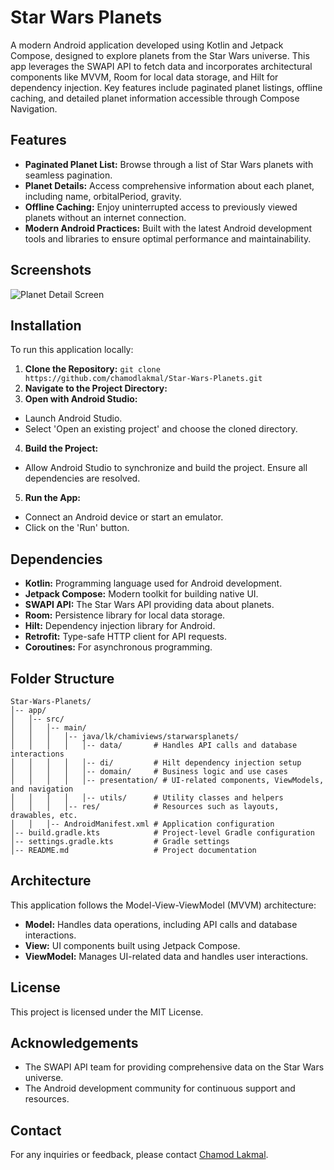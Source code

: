 
# Star Wars Planets

A modern Android application developed using Kotlin and Jetpack Compose, designed to explore planets from the Star Wars universe. This app leverages the SWAPI API to fetch data and incorporates architectural components like MVVM, Room for local data storage, and Hilt for dependency injection. Key features include paginated planet listings, offline caching, and detailed planet information accessible through Compose Navigation.

## Features

- **Paginated Planet List:** Browse through a list of Star Wars planets with seamless pagination.
- **Planet Details:** Access comprehensive information about each planet, including name, orbitalPeriod, gravity.
- **Offline Caching:** Enjoy uninterrupted access to previously viewed planets without an internet connection.
- **Modern Android Practices:** Built with the latest Android development tools and libraries to ensure optimal performance and maintainability.

## Screenshots

![Planet Detail Screen](https://github.com/user-attachments/assets/8c6e0d82-134b-4f95-b0da-fbf3cadf1bda)

## Installation

To run this application locally:

1. **Clone the Repository:** ```git clone https://github.com/chamodlakmal/Star-Wars-Planets.git```
2. **Navigate to the Project Directory:**
3. **Open with Android Studio:**
- Launch Android Studio.
- Select 'Open an existing project' and choose the cloned directory.
4. **Build the Project:**
- Allow Android Studio to synchronize and build the project. Ensure all dependencies are resolved.
5. **Run the App:**
- Connect an Android device or start an emulator.
- Click on the 'Run' button.

## Dependencies

- **Kotlin:** Programming language used for Android development.
- **Jetpack Compose:** Modern toolkit for building native UI.
- **SWAPI API:** The Star Wars API providing data about planets.
- **Room:** Persistence library for local data storage.
- **Hilt:** Dependency injection library for Android.
- **Retrofit:** Type-safe HTTP client for API requests.
- **Coroutines:** For asynchronous programming.

## Folder Structure
```
Star-Wars-Planets/
│-- app/
│   │-- src/
│   │   │-- main/
│   │   │   │-- java/lk/chamiviews/starwarsplanets/
│   │   │   │   │-- data/       # Handles API calls and database interactions
│   │   │   │   │-- di/         # Hilt dependency injection setup
│   │   │   │   │-- domain/     # Business logic and use cases
│   │   │   │   │-- presentation/ # UI-related components, ViewModels, and navigation
│   │   │   │   │-- utils/      # Utility classes and helpers
│   │   │   │-- res/            # Resources such as layouts, drawables, etc.
│   │   │-- AndroidManifest.xml # Application configuration
│-- build.gradle.kts            # Project-level Gradle configuration
│-- settings.gradle.kts         # Gradle settings
│-- README.md                   # Project documentation
```

## Architecture

This application follows the Model-View-ViewModel (MVVM) architecture:

- **Model:** Handles data operations, including API calls and database interactions.
- **View:** UI components built using Jetpack Compose.
- **ViewModel:** Manages UI-related data and handles user interactions.

## License

This project is licensed under the MIT License.

## Acknowledgements

- The SWAPI API team for providing comprehensive data on the Star Wars universe.
- The Android development community for continuous support and resources.

## Contact

For any inquiries or feedback, please contact [Chamod Lakmal](https://github.com/chamodlakmal).

